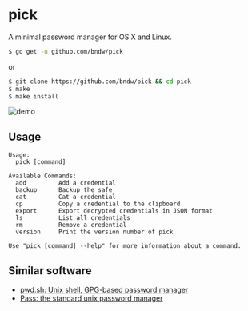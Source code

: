 pick
====
A minimal password manager for OS X and Linux.

```sh
$ go get -u github.com/bndw/pick
```

or

```sh
$ git clone https://github.com/bndw/pick && cd pick
$ make
$ make install
```

![demo](https://github.com/bndw/pick/raw/master/demo.gif)

## Usage
```
Usage:
  pick [command]

Available Commands:
  add         Add a credential
  backup      Backup the safe
  cat         Cat a credential
  cp          Copy a credential to the clipboard
  export      Export decrypted credentials in JSON format
  ls          List all credentials
  rm          Remove a credential
  version     Print the version number of pick

Use "pick [command] --help" for more information about a command.
```

## Similar software
* [pwd.sh: Unix shell, GPG-based password manager](https://github.com/drduh/pwd.sh)
* [Pass: the standard unix password manager](http://www.passwordstore.org/)
